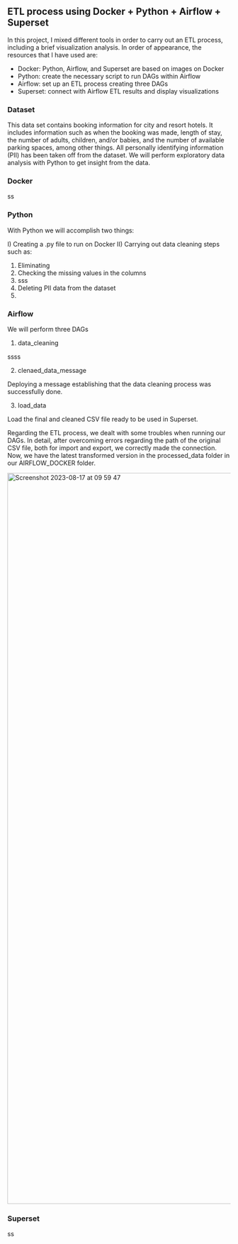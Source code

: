 ## ETL process using Docker + Python + Airflow + Superset

In this project, I mixed different tools in order to carry out an ETL process, including a brief visualization analysis. In order of appearance, the resources that I have used are:

- Docker: Python, Airflow, and Superset are based on images on Docker
- Python: create the necessary script to run DAGs within Airflow
- Airflow: set up an ETL process creating three DAGs
- Superset: connect with Airflow ETL results and display visualizations

### Dataset

This data set contains booking information for city and resort hotels. It includes information such as when the booking was made, length of stay, the number of adults, children, and/or babies, and the number of available parking spaces, among other things. All personally identifying information (PII) has been taken off from the dataset. We will perform exploratory data analysis with Python to get insight from the data.


### Docker

ss


### Python

With Python we will accomplish two things: 

I) Creating a .py file to run on Docker
II) Carrying out data cleaning steps such as:
   1) Eliminating
   2) Checking the missing values in the columns
   3) sss
   4) Deleting PII data from the dataset
   5) 


### Airflow

We will perform three DAGs

1) data_cleaning

ssss
   
2) clenaed_data_message

Deploying a message establishing that the data cleaning process was successfully done.

3) load_data

Load the final and cleaned CSV file ready to be used in Superset.

Regarding the ETL process, we dealt with some troubles when running our DAGs. In detail, after overcoming errors regarding the path of the original CSV file, both for import and export, we correctly made the connection. Now, we have the latest transformed version in the processed_data folder in our AIRFLOW_DOCKER folder.

<img width="1650" alt="Screenshot 2023-08-17 at 09 59 47" src="https://github.com/jgalvalisi/airflow/assets/97465207/88389e33-150a-462a-90c5-a6acc47b4a07">


### Superset

ss
